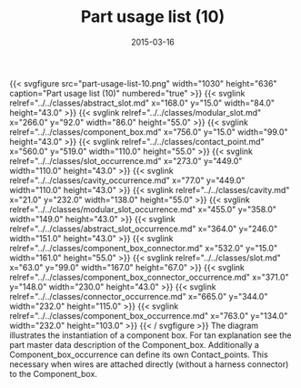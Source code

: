 ﻿---
title: Part usage list (10)
toc: false
type: specs
layout: diagram
date: "2015-03-16"
draft: false
specification: KBL
version: 2.4
documentType: "Recommendation"
elementType: Diagram
classes:
  - Abstract_slot
  - Modular_slot
  - Component_box
  - Contact_point
  - Slot_occurrence
  - Cavity_occurrence
  - Cavity
  - Modular_slot_occurrence
  - Abstract_slot_occurrence
  - Component_box_connector
  - Slot
  - Component_box_connector_occurrence
  - Connector_occurrence
  - Component_box_occurrence
menu:
  KBL-2.4:    
    parent: presentation
    identifier: presentation/part-usage-list-10
    weight: 1017 

# Prev/next pager order (if `docs_section_pager` enabled in `params.toml`)
weight: 1017
---
{{< svgfigure src="part-usage-list-10.png" width="1030" height="636" caption="Part usage list (10)" numbered="true" >}}
  {{< svglink relref="../../classes/abstract_slot.md" x="168.0" y="15.0" width="84.0" height="43.0" >}}
  {{< svglink relref="../../classes/modular_slot.md" x="266.0" y="92.0" width="86.0" height="55.0" >}}
  {{< svglink relref="../../classes/component_box.md" x="756.0" y="15.0" width="99.0" height="43.0" >}}
  {{< svglink relref="../../classes/contact_point.md" x="560.0" y="519.0" width="110.0" height="55.0" >}}
  {{< svglink relref="../../classes/slot_occurrence.md" x="273.0" y="449.0" width="110.0" height="43.0" >}}
  {{< svglink relref="../../classes/cavity_occurrence.md" x="77.0" y="449.0" width="110.0" height="43.0" >}}
  {{< svglink relref="../../classes/cavity.md" x="21.0" y="232.0" width="138.0" height="55.0" >}}
  {{< svglink relref="../../classes/modular_slot_occurrence.md" x="455.0" y="358.0" width="149.0" height="43.0" >}}
  {{< svglink relref="../../classes/abstract_slot_occurrence.md" x="364.0" y="246.0" width="151.0" height="43.0" >}}
  {{< svglink relref="../../classes/component_box_connector.md" x="532.0" y="15.0" width="161.0" height="55.0" >}}
  {{< svglink relref="../../classes/slot.md" x="63.0" y="99.0" width="167.0" height="67.0" >}}
  {{< svglink relref="../../classes/component_box_connector_occurrence.md" x="371.0" y="148.0" width="230.0" height="43.0" >}}
  {{< svglink relref="../../classes/connector_occurrence.md" x="665.0" y="344.0" width="232.0" height="115.0" >}}
  {{< svglink relref="../../classes/component_box_occurrence.md" x="763.0" y="134.0" width="232.0" height="103.0" >}}
{{< / svgfigure >}}
The diagram illustrates the instantiation of a component box. For tan explanation see the part master data description of the Component_box. Additionally a Component_box_occurrence can define its own Contact_points. This necessary when wires are attached directly (without a harness connector) to the Component_box.